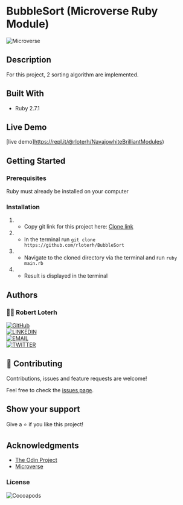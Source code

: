 # BubbleSort (Microverse Ruby Module)
![Microverse](https://img.shields.io/badge/-Microverse-007bff?style=for-the-badge)


## Description 
For this project, 2 sorting algorithm are implemented.


## Built With
- Ruby 2.7.1


## Live Demo

[live demo]https://repl.it/@rloterh/NavajowhiteBrilliantModules)

## Getting Started

### Prerequisites

Ruby must already be installed on your computer

### Installation

1. - Copy git link for this project here: [Clone link](https://github.com/rloterh/BubbleSort)
2. - In the terminal run `git clone https://github.com/rloterh/BubbleSort`
3. - Navigate to the cloned directory via the terminal and run `ruby main.rb`
4. - Result is displayed in the terminal


## Authors

### 👨‍💻 Robert Loterh

[![GitHub](https://img.shields.io/badge/-GitHub-000?style=for-the-badge&logo=GitHub&logoColor=white)](https://github.com/rloterh) <br>
[![LINKEDIN](https://img.shields.io/badge/-LINKEDIN-0077B5?style=for-the-badge&logo=Linkedin&logoColor=white)](https://www.linkedin.com/in/robert-loterh/) <br>
[![EMAIL](https://img.shields.io/badge/-EMAIL-D14836?style=for-the-badge&logo=Mail.Ru&logoColor=white)](mailto:rloterh@gmail.com) <br>
[![TWITTER](https://img.shields.io/badge/-TWITTER-1DA1F2?style=for-the-badge&logo=Twitter&logoColor=white)](https://twitter.com/RLoterh) <br>



## 🤝 Contributing

Contributions, issues and feature requests are welcome!

Feel free to check the [issues page](https://github.com/rloterh/BubbleSort/issues/new).


## Show your support

Give a ⭐️ if you like this project!

## Acknowledgments
- [The Odin Project](https://www.theodinproject.com/)
- [Microverse](https://www.microverse.org/)


### License

![Cocoapods](https://img.shields.io/cocoapods/l/AFNetworking?color=red&style=for-the-badge)
